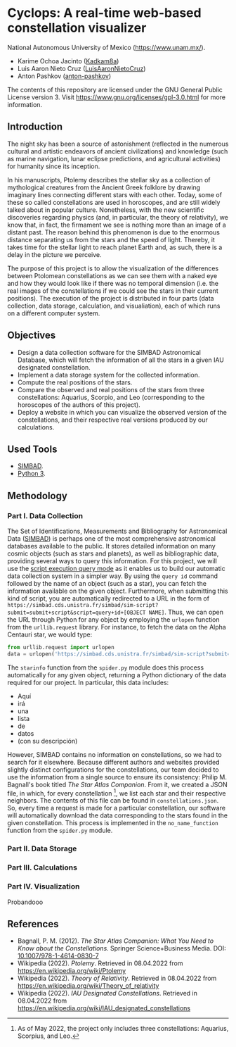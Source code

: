# Cyclops: A real-time web-based constellation visualizer

National Autonomous University of Mexico (https://www.unam.mx/).

- Karime Ochoa Jacinto ([Kadkam8a](https://github.com/Kadkam8a))
- Luis Aaron Nieto Cruz ([LuisAaronNietoCruz](https://github.com/LuisAaronNietoCruz))
- Anton Pashkov ([anton-pashkov](https://github.com/anton-pashkov))

The contents of this repository are licensed under the GNU General Public License version 3. Visit https://www.gnu.org/licenses/gpl-3.0.html for more information.

## Introduction

The night sky has been a source of astonishment (reflected in the numerous cultural and artistic endeavors of ancient civilizations) and knowledge (such as marine navigation, lunar eclipse predictions, and agricultural activities) for humanity since its inception. 

In his manuscripts, Ptolemy describes the stellar sky as a collection of mythological creatures from the Ancient Greek folklore by drawing imaginary lines connecting different stars with each other. Today, some of these so called constellations are used in horoscopes, and are still widely talked about in popular culture. Nonetheless, with the new scientific discoveries regarding physics (and, in particular, the theory of relativity), we know that, in fact, the firmament we see is nothing more than an image of a distant past. The reason behind this phenomenon is due to the enormous distance separating us from the stars and the speed of light. Thereby, it takes time for the stellar light to reach planet Earth and, as such, there is a delay in the picture we perceive.

The purpose of this project is to allow the visualization of the differences between Ptolomean constellations as we can see them with a naked eye and how they would look like if there was no temporal dimension (i.e. the real images of the constellations if we could see the stars in their current positions). The execution of the project is distributed in four parts (data collection, data storage, calculation, and visualiation), each of which runs on a different computer system.

## Objectives

- Design a data collection software for the SIMBAD Astronomical Database, which will fetch the information of all the stars in a given IAU designated constellation.
- Implement a data storage system for the collected information.
- Compute the real positions of the stars.
- Compare the observed and real positions of the stars from three constellations: Aquarius, Scorpio, and Leo (corresponding to the horoscopes of the authors of this project).
- Deploy a website in which you can visualize the observed version of the constellations, and their respective real versions produced by our calculations.

## Used Tools

- [SIMBAD](http://simbad.u-strasbg.fr/simbad/).
- [Python 3](https://www.python.org/).

## Methodology

### Part I. Data Collection

The Set of Identifications, Measurements and Bibliography for Astronomical Data ([SIMBAD](https://simbad.cds.unistra.fr/simbad/)) is perhaps one of the most comprehensive astronomical databases available to the public. It stores detailed information on many cosmic objects (such as stars and planets), as well as bibliographic data, providing several ways to query this information. For this project, we will use the [script execution query mode](https://simbad.cds.unistra.fr/simbad/sim-fscript) as it enables us to build our automatic data collection system in a simpler way. By using the `query id` command followed by the name of an object (such as a star), you can fetch the information available on the given object. Furthermore, when submitting this kind of script, you are automatically redirected to a URL in the form of `https://simbad.cds.unistra.fr/simbad/sim-script?submit=submit+script&script=query+id+[OBJECT NAME]`. Thus, we can open the URL through Python for any object by employing the `urlopen` function from the `urllib.request` library. For instance, to fetch the data on the Alpha Centauri star, we would type:

```python
from urllib.request import urlopen
data = urlopen('https://simbad.cds.unistra.fr/simbad/sim-script?submit=submit+script&script=query+id+alpha+centauri')
```

The `starinfo` function from the `spider.py` module does this process automatically for any given object, returning a Python dictionary of the data required for our project. In particular, this data includes:

- Aquí
- irá
- una
- lista
- de
- datos
- (con su descripción)

However, SIMBAD contains no information on constellations, so we had to search for it elsewhere. Because different authors and websites provided slightly distinct configurations for the constellations, our team decided to use the information from a single source to ensure its consistency: Philip M. Bagnall's book titled *The Star Atlas Companion*. From it, we created a JSON file, in which, for every constellation [^1], we list each star and their respective neighbors. The contents of this file can be found in `constellations.json`. So, every time a request is made for a particular constellation, our software will automatically download the data corresponding to the stars found in the given constellation. This process is implemented in the `no_name_function` function from the `spider.py` module.

### Part II. Data Storage



### Part III. Calculations



### Part IV. Visualization
Probandooo




## References

- Bagnall, P. M. (2012). *The Star Atlas Companion: What You Need to Know about the Constellations*. Springer Science+Business Media. DOI: [10.1007/978-1-4614-0830-7](https://doi.org/10.1007/978-1-4614-0830-7)
- Wikipedia (2022). *Ptolemy*. Retrieved in 08.04.2022 from https://en.wikipedia.org/wiki/Ptolemy
- Wikipedia (2022). *Theory of Relativity*. Retrieved in 08.04.2022 from https://en.wikipedia.org/wiki/Theory_of_relativity
- Wikipedia (2022). *IAU Designated Constellations*. Retrieved in 08.04.2022 from https://en.wikipedia.org/wiki/IAU_designated_constellations

[^1]: As of May 2022, the project only includes three constellations: Aquarius, Scorpius, and Leo.
